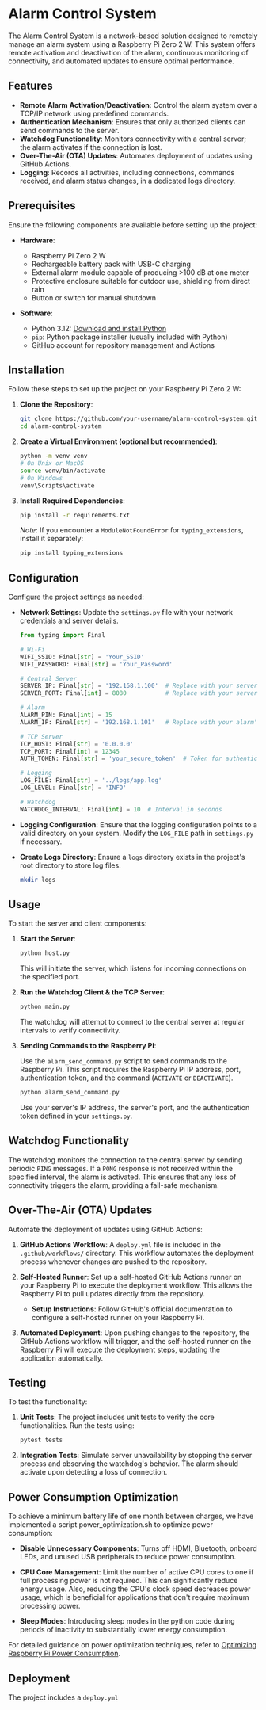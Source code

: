 # Alarm Control System

The Alarm Control System is a network-based solution designed to remotely manage an alarm system using a Raspberry Pi Zero 2 W. This system offers remote activation and deactivation of the alarm, continuous monitoring of connectivity, and automated updates to ensure optimal performance.

## Features

- **Remote Alarm Activation/Deactivation**: Control the alarm system over a TCP/IP network using predefined commands.
- **Authentication Mechanism**: Ensures that only authorized clients can send commands to the server.
- **Watchdog Functionality**: Monitors connectivity with a central server; the alarm activates if the connection is lost.
- **Over-The-Air (OTA) Updates**: Automates deployment of updates using GitHub Actions.
- **Logging**: Records all activities, including connections, commands received, and alarm status changes, in a dedicated logs directory.

## Prerequisites

Ensure the following components are available before setting up the project:

- **Hardware**:
  - Raspberry Pi Zero 2 W
  - Rechargeable battery pack with USB-C charging
  - External alarm module capable of producing >100 dB at one meter
  - Protective enclosure suitable for outdoor use, shielding from direct rain
  - Button or switch for manual shutdown

- **Software**:
  - Python 3.12: [Download and install Python](https://www.python.org/downloads/)
  - `pip`: Python package installer (usually included with Python)
  - GitHub account for repository management and Actions

## Installation

Follow these steps to set up the project on your Raspberry Pi Zero 2 W:

1. **Clone the Repository**:

   ```bash
   git clone https://github.com/your-username/alarm-control-system.git
   cd alarm-control-system
   ```

2. **Create a Virtual Environment (optional but recommended)**:

   ```bash
   python -m venv venv
   # On Unix or MacOS
   source venv/bin/activate
   # On Windows
   venv\Scripts\activate
   ```

3. **Install Required Dependencies**:

   ```bash
   pip install -r requirements.txt
   ```

   *Note*: If you encounter a `ModuleNotFoundError` for `typing_extensions`, install it separately:

   ```bash
   pip install typing_extensions
   ```

## Configuration

Configure the project settings as needed:

- **Network Settings**: Update the `settings.py` file with your network credentials and server details.

  ```python
  from typing import Final

  # Wi-Fi
  WIFI_SSID: Final[str] = 'Your_SSID'
  WIFI_PASSWORD: Final[str] = 'Your_Password'

  # Central Server
  SERVER_IP: Final[str] = '192.168.1.100'  # Replace with your server's IP
  SERVER_PORT: Final[int] = 8080           # Replace with your server's port

  # Alarm
  ALARM_PIN: Final[int] = 15
  ALARM_IP: Final[str] = '192.168.1.101'   # Replace with your alarm's IP

  # TCP Server
  TCP_HOST: Final[str] = '0.0.0.0'
  TCP_PORT: Final[int] = 12345
  AUTH_TOKEN: Final[str] = 'your_secure_token'  # Token for authentication

  # Logging
  LOG_FILE: Final[str] = '../logs/app.log'
  LOG_LEVEL: Final[str] = 'INFO'

  # Watchdog
  WATCHDOG_INTERVAL: Final[int] = 10  # Interval in seconds
  ```

- **Logging Configuration**: Ensure that the logging configuration points to a valid directory on your system. Modify the `LOG_FILE` path in `settings.py` if necessary.

- **Create Logs Directory**: Ensure a `logs` directory exists in the project's root directory to store log files.

  ```bash
  mkdir logs
  ```

## Usage

To start the server and client components:

1. **Start the Server**:

   ```bash
   python host.py
   ```

   This will initiate the server, which listens for incoming connections on the specified port.

2. **Run the Watchdog Client & the TCP Server**:

   ```bash
   python main.py
   ```

   The watchdog will attempt to connect to the central server at regular intervals to verify connectivity.

3. **Sending Commands to the Raspberry Pi**:

   Use the `alarm_send_command.py` script to send commands to the Raspberry Pi. This script requires the Raspberry Pi IP address, port, authentication token, and the command (`ACTIVATE` or `DEACTIVATE`).

   ```bash
   python alarm_send_command.py
   ```

   Use your server's IP address, the server's port, and the authentication token defined in your `settings.py`.

## Watchdog Functionality

The watchdog monitors the connection to the central server by sending periodic `PING` messages. If a `PONG` response is not received within the specified interval, the alarm is activated. This ensures that any loss of connectivity triggers the alarm, providing a fail-safe mechanism.

## Over-The-Air (OTA) Updates

Automate the deployment of updates using GitHub Actions:

1. **GitHub Actions Workflow**: A `deploy.yml` file is included in the `.github/workflows/` directory. This workflow automates the deployment process whenever changes are pushed to the repository.

2. **Self-Hosted Runner**: Set up a self-hosted GitHub Actions runner on your Raspberry Pi to execute the deployment workflow. This allows the Raspberry Pi to pull updates directly from the repository.

   - **Setup Instructions**: Follow GitHub's official documentation to configure a self-hosted runner on your Raspberry Pi.

3. **Automated Deployment**: Upon pushing changes to the repository, the GitHub Actions workflow will trigger, and the self-hosted runner on the Raspberry Pi will execute the deployment steps, updating the application automatically.

## Testing

To test the functionality:

1. **Unit Tests**: The project includes unit tests to verify the core functionalities. Run the tests using:

   ```bash
   pytest tests
   ```

2. **Integration Tests**: Simulate server unavailability by stopping the server process and observing the watchdog's behavior. The alarm should activate upon detecting a loss of connection.

## Power Consumption Optimization

To achieve a minimum battery life of one month between charges, we have implemented a script power_optimization.sh to optimize power consumption:

- **Disable Unnecessary Components**: Turns off HDMI, Bluetooth, onboard LEDs, and unused USB peripherals to reduce power consumption.

- **CPU Core Management**: Limit the number of active CPU cores to one if full processing power is not required. This can significantly reduce energy usage. Also, reducing the CPU's clock speed decreases power usage, which is beneficial for applications that don't require maximum processing power.

- **Sleep Modes**: Introducing sleep modes in the python code during periods of inactivity to substantially lower energy consumption.

For detailed guidance on power optimization techniques, refer to [Optimizing Raspberry Pi Power Consumption](https://blues.com/blog/tips-tricks-optimizing-raspberry-pi-power/).

## Deployment

The project includes a `deploy.yml` 
